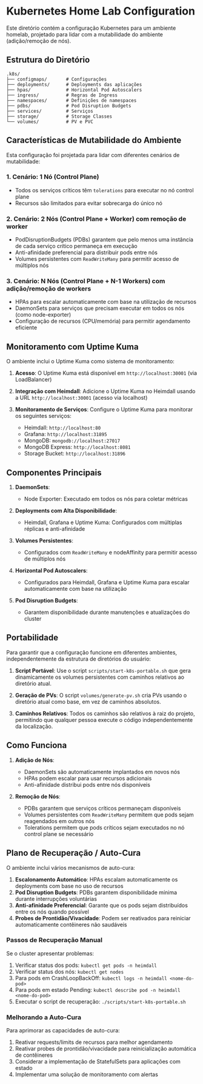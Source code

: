 # Kubernetes Home Lab Configuration

Este diretório contém a configuração Kubernetes para um ambiente homelab, projetado para lidar com a mutabilidade do ambiente (adição/remoção de nós).

## Estrutura do Diretório

```
.k8s/
├── configmaps/       # Configurações
├── deployments/      # Deployments das aplicações
├── hpas/             # Horizontal Pod Autoscalers
├── ingress/          # Regras de Ingress
├── namespaces/       # Definições de namespaces
├── pdbs/             # Pod Disruption Budgets
├── services/         # Serviços
├── storage/          # Storage Classes
└── volumes/          # PV e PVC
```

## Características de Mutabilidade do Ambiente

Esta configuração foi projetada para lidar com diferentes cenários de mutabilidade:

### 1. Cenário: 1 Nó (Control Plane)

-   Todos os serviços críticos têm `tolerations` para executar no nó control plane
-   Recursos são limitados para evitar sobrecarga do único nó

### 2. Cenário: 2 Nós (Control Plane + Worker) com remoção de worker

-   PodDisruptionBudgets (PDBs) garantem que pelo menos uma instância de cada serviço crítico permaneça em execução
-   Anti-afinidade preferencial para distribuir pods entre nós
-   Volumes persistentes com `ReadWriteMany` para permitir acesso de múltiplos nós

### 3. Cenário: N Nós (Control Plane + N-1 Workers) com adição/remoção de workers

-   HPAs para escalar automaticamente com base na utilização de recursos
-   DaemonSets para serviços que precisam executar em todos os nós (como node-exporter)
-   Configuração de recursos (CPU/memória) para permitir agendamento eficiente

## Monitoramento com Uptime Kuma

O ambiente inclui o Uptime Kuma como sistema de monitoramento:

1. **Acesso**: O Uptime Kuma está disponível em `http://localhost:30001` (via LoadBalancer)

2. **Integração com Heimdall**: Adicione o Uptime Kuma no Heimdall usando a URL `http://localhost:30001` (acesso via localhost)

3. **Monitoramento de Serviços**: Configure o Uptime Kuma para monitorar os seguintes serviços:
    - Heimdall: `http://localhost:80`
    - Grafana: `http://localhost:31895`
    - MongoDB: `mongodb://localhost:27017`
    - MongoDB Express: `http://localhost:8081`
    - Storage Bucket: `http://localhost:31896`

## Componentes Principais

1. **DaemonSets**:

    - Node Exporter: Executado em todos os nós para coletar métricas

2. **Deployments com Alta Disponibilidade**:

    - Heimdall, Grafana e Uptime Kuma: Configurados com múltiplas réplicas e anti-afinidade

3. **Volumes Persistentes**:

    - Configurados com `ReadWriteMany` e nodeAffinity para permitir acesso de múltiplos nós

4. **Horizontal Pod Autoscalers**:

    - Configurados para Heimdall, Grafana e Uptime Kuma para escalar automaticamente com base na utilização

5. **Pod Disruption Budgets**:
    - Garantem disponibilidade durante manutenções e atualizações do cluster

## Portabilidade

Para garantir que a configuração funcione em diferentes ambientes, independentemente da estrutura de diretórios do usuário:

1. **Script Portável**: Use o script `scripts/start-k8s-portable.sh` que gera dinamicamente os volumes persistentes com caminhos relativos ao diretório atual.

2. **Geração de PVs**: O script `volumes/generate-pv.sh` cria PVs usando o diretório atual como base, em vez de caminhos absolutos.

3. **Caminhos Relativos**: Todos os caminhos são relativos à raiz do projeto, permitindo que qualquer pessoa execute o código independentemente da localização.

## Como Funciona

1. **Adição de Nós**:

    - DaemonSets são automaticamente implantados em novos nós
    - HPAs podem escalar para usar recursos adicionais
    - Anti-afinidade distribui pods entre nós disponíveis

2. **Remoção de Nós**:
    - PDBs garantem que serviços críticos permaneçam disponíveis
    - Volumes persistentes com `ReadWriteMany` permitem que pods sejam reagendados em outros nós
    - Tolerations permitem que pods críticos sejam executados no nó control plane se necessário

## Plano de Recuperação / Auto-Cura

O ambiente inclui vários mecanismos de auto-cura:

1. **Escalonamento Automático**: HPAs escalam automaticamente os deployments com base no uso de recursos
2. **Pod Disruption Budgets**: PDBs garantem disponibilidade mínima durante interrupções voluntárias
3. **Anti-afinidade Preferencial**: Garante que os pods sejam distribuídos entre os nós quando possível
4. **Probes de Prontidão/Vivacidade**: Podem ser reativados para reiniciar automaticamente contêineres não saudáveis

### Passos de Recuperação Manual

Se o cluster apresentar problemas:

1. Verificar status dos pods: `kubectl get pods -n heimdall`
2. Verificar status dos nós: `kubectl get nodes`
3. Para pods em CrashLoopBackOff: `kubectl logs -n heimdall <nome-do-pod>`
4. Para pods em estado Pending: `kubectl describe pod -n heimdall <nome-do-pod>`
5. Executar o script de recuperação: `./scripts/start-k8s-portable.sh`

### Melhorando a Auto-Cura

Para aprimorar as capacidades de auto-cura:

1. Reativar requests/limits de recursos para melhor agendamento
2. Reativar probes de prontidão/vivacidade para reinicialização automática de contêineres
3. Considerar a implementação de StatefulSets para aplicações com estado
4. Implementar uma solução de monitoramento com alertas

